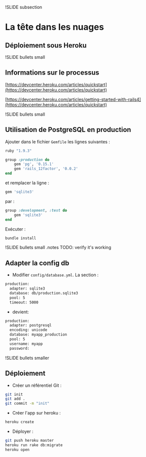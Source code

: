 !SLIDE subsection
# La tête dans les nuages

## Déploiement sous Heroku

!SLIDE bullets small
## Informations sur le processus

[https://devcenter.heroku.com/articles/quickstart](https://devcenter.heroku.com/articles/quickstart)

[https://devcenter.heroku.com/articles/getting-started-with-rails4](https://devcenter.heroku.com/articles/quickstart)

!SLIDE bullets small
## Utilisation de PostgreSQL en production

Ajouter dans le fichier `Gemfile` les lignes suivantes :

```ruby
ruby "1.9.3"

group :production do
    gem 'pg', '0.15.1'
    gem 'rails_12factor', '0.0.2'
end
```

et remplacer la ligne :

```ruby
gem 'sqlite3'
```

par :

```ruby
group :development, :test do
    gem 'sqlite3'
end
```

Exécuter :

```ruby
bundle install
```

!SLIDE bullets small
.notes TODO: verify it's working
## Adapter la config db

- Modifier `config/database.yml`. La section :

```bash
production:
  adapter: sqlite3
  database: db/production.sqlite3
  pool: 5
  timeout: 5000
```

- devient:

```bash
production:
  adapter: postgresql
  encoding: unicode
  database: myapp_production
  pool: 5
  username: myapp
  password:
```

!SLIDE bullets smaller
## Déploiement

- Créer un référentiel Git :

```bash
git init
git add .
git commit -m "init"
```

- Créer l'app sur heroku :

```bash
heroku create
```

- Déployer :

```bash
git push heroku master
heroku run rake db:migrate
heroku open
```
